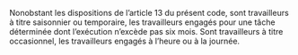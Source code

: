 Nonobstant les dispositions de l’article 13 du présent code, sont travailleurs à titre saisonnier ou temporaire, les travailleurs engagés pour une tâche déterminée dont l’exécution n’excède pas six mois.
Sont travailleurs à titre occasionnel, les travailleurs engagés à l’heure ou à la journée.
